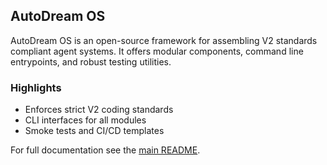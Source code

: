 ## AutoDream OS

AutoDream OS is an open-source framework for assembling V2 standards compliant agent systems.
It offers modular components, command line entrypoints, and robust testing utilities.

### Highlights
- Enforces strict V2 coding standards
- CLI interfaces for all modules
- Smoke tests and CI/CD templates

For full documentation see the [main README](../../README.md).
